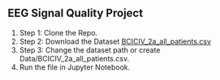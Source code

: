 ## EEG Signal Quality Project
1. Step 1: Clone the Repo.
2. Step 2: Download the Dataset [BCICIV_2a_all_patients.csv](https://www.kaggle.com/datasets/aymanmostafa11/eeg-motor-imagery-bciciv-2a)
3. Step 3: Change the dataset path or create Data/BCICIV_2a_all_patients.csv.
4. Run the file in Jupyter Notebook.
